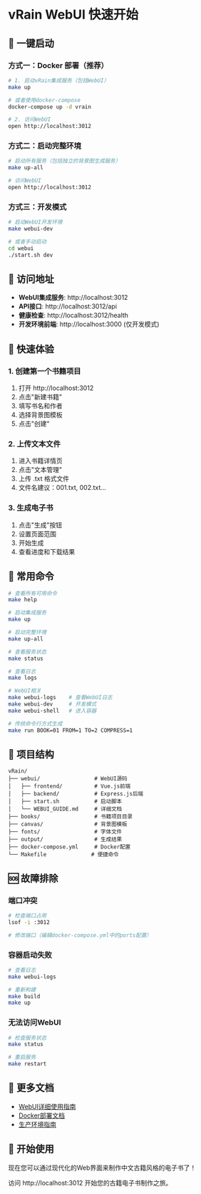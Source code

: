 # vRain WebUI 快速开始

## 🚀 一键启动

### 方式一：Docker 部署（推荐）

```bash
# 1. 启动vRain集成服务（包括WebUI）
make up

# 或者使用docker-compose
docker-compose up -d vrain

# 2. 访问WebUI
open http://localhost:3012
```

### 方式二：启动完整环境

```bash
# 启动所有服务（包括独立的背景图生成服务）
make up-all

# 访问WebUI
open http://localhost:3012
```

### 方式三：开发模式

```bash
# 启动WebUI开发环境
make webui-dev

# 或者手动启动
cd webui
./start.sh dev
```

## 📱 访问地址

- **WebUI集成服务**: http://localhost:3012
- **API接口**: http://localhost:3012/api
- **健康检查**: http://localhost:3012/health
- **开发环境前端**: http://localhost:3000 (仅开发模式)

## 🎯 快速体验

### 1. 创建第一个书籍项目

1. 打开 http://localhost:3012
2. 点击"新建书籍"
3. 填写书名和作者
4. 选择背景图模板
5. 点击"创建"

### 2. 上传文本文件

1. 进入书籍详情页
2. 点击"文本管理"
3. 上传 .txt 格式文件
4. 文件名建议：001.txt, 002.txt...

### 3. 生成电子书

1. 点击"生成"按钮
2. 设置页面范围
3. 开始生成
4. 查看进度和下载结果

## 🔧 常用命令

```bash
# 查看所有可用命令
make help

# 启动集成服务
make up

# 启动完整环境
make up-all

# 查看服务状态
make status

# 查看日志
make logs

# WebUI相关
make webui-logs    # 查看WebUI日志
make webui-dev     # 开发模式
make webui-shell   # 进入容器

# 传统命令行方式生成
make run BOOK=01 FROM=1 TO=2 COMPRESS=1
```

## 📁 项目结构

```
vRain/
├── webui/                 # WebUI源码
│   ├── frontend/          # Vue.js前端
│   ├── backend/           # Express.js后端
│   ├── start.sh           # 启动脚本
│   └── WEBUI_GUIDE.md     # 详细文档
├── books/                 # 书籍项目目录
├── canvas/                # 背景图模板
├── fonts/                 # 字体文件
├── output/                # 生成结果
├── docker-compose.yml     # Docker配置
└── Makefile              # 便捷命令
```

## 🆘 故障排除

### 端口冲突
```bash
# 检查端口占用
lsof -i :3012

# 修改端口（编辑docker-compose.yml中的ports配置）
```

### 容器启动失败
```bash
# 查看日志
make webui-logs

# 重新构建
make build
make up
```

### 无法访问WebUI
```bash
# 检查服务状态
make status

# 重启服务
make restart
```

## 📖 更多文档

- [WebUI详细使用指南](webui/WEBUI_GUIDE.md)
- [Docker部署文档](docker-README.md)
- [生产环境指南](PRODUCTION_GUIDE.md)

## 🎉 开始使用

现在您可以通过现代化的Web界面来制作中文古籍风格的电子书了！

访问 http://localhost:3012 开始您的古籍电子书制作之旅。
